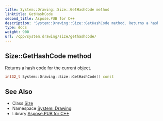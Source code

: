 ```yaml
---
title: System::Drawing::Size::GetHashCode method
linktitle: GetHashCode
second_title: Aspose.PUB for C++
description: 'System::Drawing::Size::GetHashCode method. Returns a hash code for the current object in C++.'
type: docs
weight: 900
url: /cpp/system.drawing/size/gethashcode/
---
```

## Size::GetHashCode method


Returns a hash code for the current object.

```cpp
int32_t System::Drawing::Size::GetHashCode() const
```

## See Also

* Class [Size](../)
* Namespace [System::Drawing](../../)
* Library [Aspose.PUB for C++](../../../)

